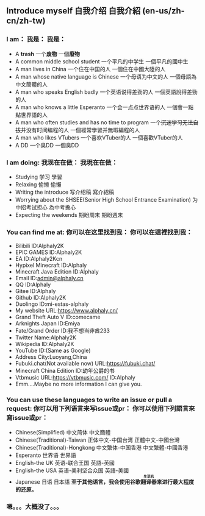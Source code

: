 ## Introduce myself 自我介绍 自我介紹 (en-us/zh-cn/zh-tw)
### I am： 我是： 我是：
- A **trash** 一个**废物** 一個**廢物**
- A common middle school student 一个平凡的中学生 一個平凡的國中生
- A man lives in China 一个住在中国的人 一個住在中國大陸的人
- A man whose native language is Chinese 一个母语为中文的人 一個母語為中文簡體的人
- A man who speaks English badly 一个英语说得差劲的人 一個英語說得差勁的人
- A man who knows a little Esperanto 一个会一点点世界语的人 一個會一點點世界語的人
- A man who often studies and has no time to program 一个<s>沉迷学习无法自拔</s>并没有时间编程的人 一個經常學習并無暇編程的人
- A man who likes VTubers 一个喜欢VTuber的人 一個喜歡VTuber的人
- A DD 一个臭DD 一個臭DD
### I am doing: 我现在在做： 我現在在做：
- Studying 学习 學習
- Relaxing 偷懒 偷懶
- Writing the introduce 写介绍稿 寫介紹稿
- Worrying about the SHSEE(Senior High School Entrance Examination) 为中招考试担心 為中考擔心
- Expecting the weekends 期盼周末 期盼週末
### You can find me at: 你可以在这里找到我： 你可以在這裡找到我：
- Bilibili ID:Alphaly2K
- EPIC GAMES ID:Alphaly2K
- EA ID:Alphaly2Kcn
- Hypixel Minecraft ID:Alphaly
- Minecraft Java Edition ID:Alphaly
- Email ID:admin@alphaly.cn
- QQ ID:Alphaly
- Gitee ID:Alphaly
- Github ID:Alphaly2K
- Duolingo ID:mi-estas-alphaly
- My website URL:https://www.alphaly.cn/
- Grand Theft Auto V ID:comecame
- Arknights Japan ID:Emiya
- Fate/Grand Order ID:我不想当非酋233
- Twitter Name:Alphaly2K
- Wikipedia ID:Alphaly2K
- YouTube ID:(Same as Google)
- Address City:Luoyang,China
- Fubuki.chat(Not available now) URL:https://fubuki.chat/
- Minecraft China Edition ID:幼年公爵的书
- Vtbmusic URL:https://vtbmusic.com/ ID:Alphaly
- Emm....Maybe no more information I can give you.
### You can use these languages to write an issue or pull a request: 你可以用下列语言来写issue或pr： 你可以使用下列語言來寫issue或pr：
- Chinese(Simplified) 中文简体 中文簡體
- Chinese(Traditional)-Taiwan 正体中文-中国台湾 正體中文-中國台灣
- Chinese(Traditional)-Hongkong 中文繁体-中国香港 中文繁體-中國香港
- Esperanto 世界语 世界語
- English-the UK 英语-联合王国 英語-英國
- English-the USA 英语-美利坚合众国 英語-美國
- Japanese 日语 日本語
**至于其他语言，我会使用谷歌<ruby>翻译器<rt><p style="font-size:9px">生草机</p></rt></ruby>来进行最大程度的还原。**
### 嗯。。。大概没了。。。
